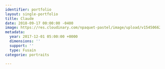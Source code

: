 ```yaml
---
identifier: portfolio
layout: single-portfolio
title: Claude
date: 2018-09-17 00:00:00 -0400
image: https://res.cloudinary.com/npaquet-pastel/image/upload/v1545066282/DSC01340-1a-2.jpg
metadata:
  year: 2017-12-01 05:00:00 +0000
  dimensions: ''
  support: ''
  type: Fusain
categorie: portraits

---
```


